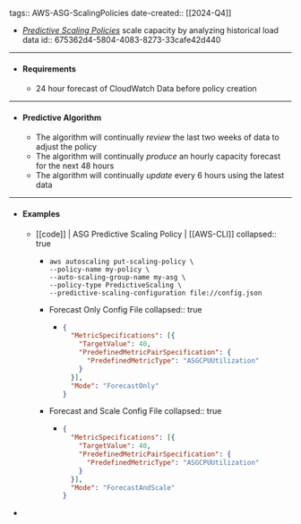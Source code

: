 tags:: AWS-ASG-ScalingPolicies
date-created:: [[2024-Q4]]
- *[Predictive Scaling Policies](AWS-ASG-ScalingPolicies-Predictive)* scale capacity by analyzing historical load data
  id:: 675362d4-5804-4083-8273-33cafe42d440
- ---
- #### Requirements
	- 24 hour forecast of CloudWatch Data before policy creation
- ---
- #### Predictive Algorithm
	- The algorithm will continually *review* the last two weeks of data to adjust the policy
	- The algorithm will continually *produce* an hourly capacity forecast for the next 48 hours
	- The algorithm will continually *update* every 6 hours using the latest data
- ---
- #### Examples
	- [[code]] | ASG Predictive Scaling Policy | [[AWS-CLI]]
	  collapsed:: true
		- ```shell
		  aws autoscaling put-scaling-policy \
		  --policy-name my-policy \
		  --auto-scaling-group-name my-asg \
		  --policy-type PredictiveScaling \
		  --predictive-scaling-configuration file://config.json
		  ```
		- Forecast Only Config File
		  collapsed:: true
			- ```json
			  {
			    "MetricSpecifications": [{
			      "TargetValue": 40,
			      "PredefinedMetricPairSpecification": {
			        "PredefinedMetricType": "ASGCPUUtilization"
			      }
			    }],
			    "Mode": "ForecastOnly"
			  }
			  ```
		- Forecast and Scale Config File
		  collapsed:: true
			- ```json
			  {
			    "MetricSpecifications": [{
			      "TargetValue": 40,
			      "PredefinedMetricPairSpecification": {
			        "PredefinedMetricType": "ASGCPUUtilization"
			      }
			    }],
			    "Mode": "ForecastAndScale"
			  }
			  ```
-